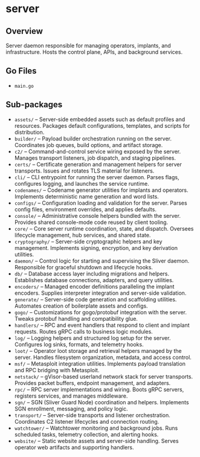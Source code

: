 # server

## Overview

Server daemon responsible for managing operators, implants, and infrastructure. Hosts the control plane, APIs, and background services.

## Go Files

- `main.go`

## Sub-packages

- `assets/` – Server-side embedded assets such as default profiles and resources. Packages default configurations, templates, and scripts for distribution.
- `builder/` – Payload builder orchestration running on the server. Coordinates job queues, build options, and artifact storage.
- `c2/` – Command-and-control service wiring exposed by the server. Manages transport listeners, job dispatch, and staging pipelines.
- `certs/` – Certificate generation and management helpers for server transports. Issues and rotates TLS material for listeners.
- `cli/` – CLI entrypoint for running the server daemon. Parses flags, configures logging, and launches the service runtime.
- `codenames/` – Codename generator utilities for implants and operators. Implements deterministic name generation and word lists.
- `configs/` – Configuration loading and validation for the server. Parses config files, environment overrides, and applies defaults.
- `console/` – Administrative console helpers bundled with the server. Provides shared console-mode code reused by client tooling.
- `core/` – Core server runtime coordination, state, and dispatch. Oversees lifecycle management, hub services, and shared state.
- `cryptography/` – Server-side cryptographic helpers and key management. Implements signing, encryption, and key derivation utilities.
- `daemon/` – Control logic for starting and supervising the Sliver daemon. Responsible for graceful shutdown and lifecycle hooks.
- `db/` – Database access layer including migrations and helpers. Establishes database connections, adapters, and query utilities.
- `encoders/` – Managed encoder definitions paralleling the implant encoders. Supplies interpreter integration and server-side validation.
- `generate/` – Server-side code generation and scaffolding utilities. Automates creation of boilerplate assets and configs.
- `gogo/` – Customizations for gogo/protobuf integration with the server. Tweaks protobuf handling and compatibility glue.
- `handlers/` – RPC and event handlers that respond to client and implant requests. Routes gRPC calls to business logic modules.
- `log/` – Logging helpers and structured log setup for the server. Configures log sinks, formats, and telemetry hooks.
- `loot/` – Operator loot storage and retrieval helpers managed by the server. Handles filesystem organization, metadata, and access control.
- `msf/` – Metasploit integration utilities. Implements payload translation and RPC bridging with Metasploit.
- `netstack/` – gVisor-based userland network stack for server transports. Provides packet buffers, endpoint management, and adapters.
- `rpc/` – RPC server implementations and wiring. Boots gRPC servers, registers services, and manages middleware.
- `sgn/` – SGN (Sliver Guard Node) coordination and helpers. Implements SGN enrollment, messaging, and policy logic.
- `transport/` – Server-side transports and listener orchestration. Coordinates C2 listener lifecycles and connection routing.
- `watchtower/` – Watchtower monitoring and background jobs. Runs scheduled tasks, telemetry collection, and alerting hooks.
- `website/` – Static website assets and server-side handling. Serves operator web artifacts and supporting handlers.
